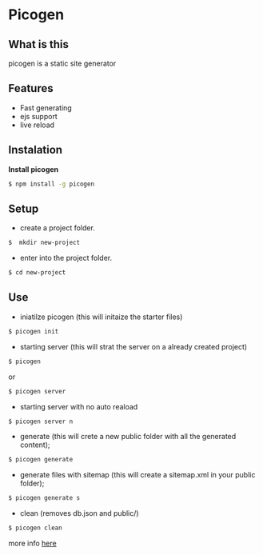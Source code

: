# Picogen

## What is this

picogen is a static site generator

## Features

- Fast generating
- ejs support
- live reload

## Instalation

**Install picogen**

``` bash
$ npm install -g picogen
```

## Setup
- create a project folder.
``` bash
$  mkdir new-project
``` 
- enter into the project folder.
``` bash
$ cd new-project
``` 

## Use
- iniatilze picogen (this will initaize the starter files)
``` bash
$ picogen init
```
- starting server (this will strat the server on a already created project)
``` bash
$ picogen
```
or
``` bash
$ picogen server
```
- starting server with no auto reaload
``` bash
$ picogen server n
```
- generate (this will crete a new public folder with all the generated content);
``` bash
$ picogen generate
```
- generate files with sitemap (this will create a sitemap.xml in your public folder);
``` bash
$ picogen generate s
```
- clean (removes db.json and public/)
``` bash
$ picogen clean
```

more info [here](https://rahul1115.github.io/picogen/public/)